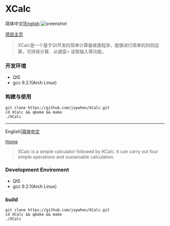 # XCalc

<a name="Ch"/>

简体中文|[English](#En)
![sreenshot](https://github.com/jaywhen/XCalc/blob/master/XCalc_Image/v1_0.png)

[项目主页](https://jaywhen.com/post/xcacl/)

> XCalc是一个基于Qt开发的简单计算器桌面程序，能够进行简单的四则运算，可持续计算、从键盘>  读取输入等功能。
### 开发环境

* Qt5
* gcc 9.2.1(Arch Linux)

### 构建与使用

```
git clone https://github.com/jaywhen/XCalc.git
cd XCalc && qmake && make
./XCalc
```

<a name="En"/>

--------
English|[简体中文](#Ch)

[Home](https://jaywhen.com/post/xcacl/)

> XCalc is a simple calculator followed by KCalc.
> It can carry out four simple operations and sustainable calculation.

### Development Enviroment

* Qt5
* gcc 9.2.1(Arch Linux)

### build
```
git clone https://github.com/jaywhen/XCalc.git
cd XCalc && qmake && make
./XCalc
```
